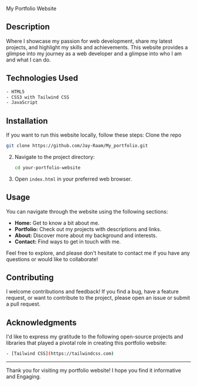 My Portfolio Website

## Description

Where I showcase my passion for web development,
share my latest projects, and highlight my skills and achievements.
This website provides a glimpse into my journey as a web developer and a glimpse into who I am and what I can do.

## Technologies Used

```bash
- HTML5
- CSS3 with Tailwind CSS
- JavaScript
```

## Installation

If you want to run this website locally, follow these steps:
 Clone the repo

```sh
git clone https://github.com/Jay-Raam/My_portfolio.git
```

2. Navigate to the project directory:

   ```bash
   cd your-portfolio-website
   ```

3. Open `index.html` in your preferred web browser.

## Usage

You can navigate through the website using the following sections:

- **Home:** Get to know a bit about me.
- **Portfolio:** Check out my projects with descriptions and links.
- **About:** Discover more about my background and interests.
- **Contact:** Find ways to get in touch with me.

Feel free to explore, and please don't hesitate to contact me if you have any questions or would like to collaborate!

## Contributing

I welcome contributions and feedback! If you find a bug, have a feature request, or want to contribute to the project, please open an issue or submit a pull request.

## Acknowledgments

I'd like to express my gratitude to the following open-source projects and libraries that played a pivotal role in creating this portfolio website:

```bash
- [Tailwind CSS](https://tailwindcss.com)
```
---

Thank you for visiting my portfolio website! I hope you find it informative and Engaging.
